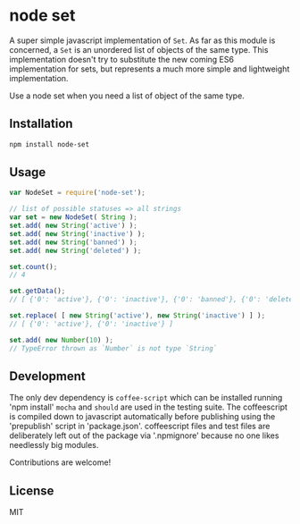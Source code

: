 # node set

A super simple javascript implementation of `Set`. As far as this module is concerned, a `Set` is an unordered list of objects of the same type. This implementation doesn't try to substitute the new coming ES6 implementation for sets, but represents a much more simple and lightweight implementation.

Use a node set when you need a list of object of the same type.

## Installation

```bash
npm install node-set
```

## Usage

```javascript
var NodeSet = require('node-set');

// list of possible statuses => all strings
var set = new NodeSet( String );
set.add( new String('active') );
set.add( new String('inactive') );
set.add( new String('banned') );
set.add( new String('deleted') );

set.count();
// 4

set.getData();
// [ {'0': 'active'}, {'0': 'inactive'}, {'0': 'banned'}, {'0': 'deleted'} ]

set.replace( [ new String('active'), new String('inactive') ] );
// [ {'0': 'active'}, {'0': 'inactive'} ]

set.add( new Number(10) );
// TypeError thrown as `Number` is not type `String` 
```

## Development

The only dev dependency is `coffee-script` which can be installed running 'npm install' `mocha` and `should` are used in the testing suite. The coffeescript is compiled down to javascript automatically before publishing using the 'prepublish' script in 'package.json'. coffeescript files and test files are deliberately left out of the package via '.npmignore' 
because no one likes needlessly big modules.

Contributions are welcome!

## License

MIT
